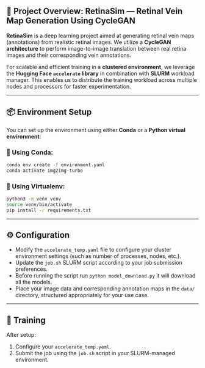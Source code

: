## 📖 Project Overview: RetinaSim — Retinal Vein Map Generation Using CycleGAN

**RetinaSim** is a deep learning project aimed at generating retinal vein maps (annotations) from realistic retinal images. We utilize a **CycleGAN architecture** to perform image-to-image translation between real retina images and their corresponding vein annotations.

For scalable and efficient training in a **clustered environment**, we leverage the **Hugging Face `accelerate` library** in combination with **SLURM** workload manager. This enables us to distribute the training workload across multiple nodes and processors for faster experimentation.

---

## 📦 Environment Setup

You can set up the environment using either **Conda** or a **Python virtual environment**:

### 🔹 Using Conda:

```bash
conda env create -f environment.yaml
conda activate img2img-turbo
```

### 🔹 Using Virtualenv:

```bash
python3 -m venv venv
source venv/bin/activate
pip install -r requirements.txt
```

---

## ⚙️ Configuration

* Modify the `accelerate_temp.yaml` file to configure your cluster environment settings (such as number of processes, nodes, etc.).
* Update the `job.sh` SLURM script according to your job submission preferences.
* Before running the script run `python model_download.py` it will download all the models.
* Place your image data and corresponding annotation maps in the `data/` directory, structured appropriately for your use case.

---

## 🚀 Training

After setup:

1. Configure your `accelerate_temp.yaml`.
2. Submit the job using the `job.sh` script in your SLURM-managed environment.

